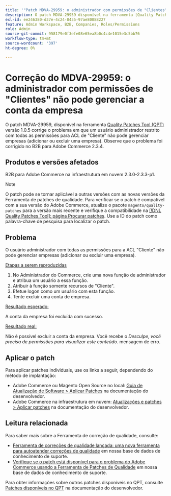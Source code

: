 ```yaml
---
title: '"Patch MDVA-29959: o administrador com permissões de "Clientes" não pode gerenciar a conta da empresa"'
description: O patch MDVA-29959 disponível na ferramenta [Quality Patches Tool (QPT)](/help/announcements/adobe-commerce-announcements/magento-quality-patches-released-new-tool-to-self-serve-quality-patches.md) versão 1.0.5 corrige o problema em que um usuário administrador restrito com todas as permissões para ACL de "Cliente" não pode gerenciar empresas (adicionar ou excluir uma empresa). Observe que o problema foi corrigido no B2B para Adobe Commerce 2.3.4.
exl-id: ee246380-d37e-4c24-8435-97ae80088227
feature: Admin Workspace, B2B, Companies, Roles/Permissions
role: Admin
source-git-commit: 958179e0f3efe08e65ea8b0c4c4e1015e3c5bb76
workflow-type: tm+mt
source-wordcount: '397'
ht-degree: 0%

---
```


# Correção do MDVA-29959: o administrador com permissões de &quot;Clientes&quot; não pode gerenciar a conta da empresa

O patch MDVA-29959, disponível na ferramenta [Quality Patches Tool (QPT)](/help/announcements/adobe-commerce-announcements/magento-quality-patches-released-new-tool-to-self-serve-quality-patches.md) versão 1.0.5 corrige o problema em que um usuário administrador restrito com todas as permissões para ACL de &quot;Cliente&quot; não pode gerenciar empresas (adicionar ou excluir uma empresa). Observe que o problema foi corrigido no B2B para Adobe Commerce 2.3.4.

## Produtos e versões afetados

B2B para Adobe Commerce na infraestrutura em nuvem 2.3.0-2.3.3-p1.

>[!NOTE]
>
>O patch pode se tornar aplicável a outras versões com as novas versões da Ferramenta de patches de qualidade. Para verificar se o patch é compatível com a sua versão do Adobe Commerce, atualize o pacote `magento/quality-patches` para a versão mais recente e verifique a compatibilidade na [[!DNL Quality Patches Tool]: página Procurar patches](https://devdocs.magento.com/quality-patches/tool.html#patch-grid). Use a ID do patch como palavra-chave de pesquisa para localizar o patch.

## Problema

O usuário administrador com todas as permissões para a ACL &quot;Cliente&quot; não pode gerenciar empresas (adicionar ou excluir uma empresa).

<u>Etapas a serem reproduzidas</u>

1. No Administrador do Commerce, crie uma nova função de administrador e atribua um usuário a essa função.
1. Atribuir à função somente recursos de &quot;Cliente&quot;.
1. Efetue logon como um usuário com esta função.
1. Tente excluir uma conta de empresa.

<u>Resultado esperado:</u>

A conta da empresa foi excluída com sucesso.

<u>Resultado real:</u>

Não é possível excluir a conta da empresa. Você recebe o *Desculpe, você precisa de permissões para visualizar este conteúdo.* mensagem de erro.

## Aplicar o patch

Para aplicar patches individuais, use os links a seguir, dependendo do método de implantação:

* Adobe Commerce ou Magento Open Source no local: [Guia de Atualização de Software > Aplicar Patches](https://devdocs.magento.com/guides/v2.4/comp-mgr/patching/mqp.html) na documentação do desenvolvedor.
* Adobe Commerce na infraestrutura em nuvem: [Atualizações e patches > Aplicar patches](https://devdocs.magento.com/cloud/project/project-patch.html) na documentação do desenvolvedor.

## Leitura relacionada

Para saber mais sobre a Ferramenta de correção de qualidade, consulte:

* [Ferramenta de correções de qualidade lançada: uma nova ferramenta para autoatender correções de qualidade](/help/announcements/adobe-commerce-announcements/magento-quality-patches-released-new-tool-to-self-serve-quality-patches.md) em nossa base de dados de conhecimento de suporte.
* [Verifique se o patch está disponível para o problema do Adobe Commerce usando a Ferramenta de Patches de Qualidade](/help/support-tools/patches-available-in-qpt-tool/check-patch-for-magento-issue-with-magento-quality-patches.md) em nossa base de dados de conhecimento de suporte.

Para obter informações sobre outros patches disponíveis no QPT, consulte [Patches disponíveis no QPT](https://devdocs.magento.com/quality-patches/tool.html#patch-grid) na documentação do desenvolvedor.
